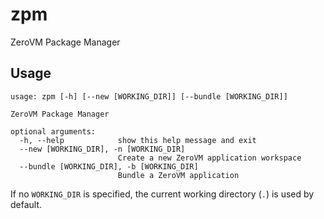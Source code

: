 zpm
===

ZeroVM Package Manager


Usage
-----

    usage: zpm [-h] [--new [WORKING_DIR]] [--bundle [WORKING_DIR]]

    ZeroVM Package Manager

    optional arguments:
      -h, --help            show this help message and exit
      --new [WORKING_DIR], -n [WORKING_DIR]
                            Create a new ZeroVM application workspace
      --bundle [WORKING_DIR], -b [WORKING_DIR]
                            Bundle a ZeroVM application

If no `WORKING_DIR` is specified, the current working directory (`.`) is used
by default.
